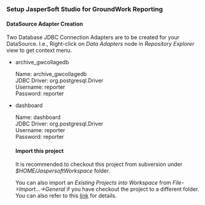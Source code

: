 ### Setup JasperSoft Studio for GroundWork Reporting

#### DataSource Adapter Creation
Two Database JDBC Connection Adapters are to be created for your DataSource.  I.e., Right-click on <i>Data Adapters</i> node in <i>Repository Explorer</i> view to get context menu.
- archive_gwcollagedb  

  Name: archive_gwcollagedb  
  JDBC Driver: org.postgresql.Driver  
  Username: reporter  
  Password: reporter

- dashboard

  Name: dashboard  
  JDBC Driver: org.postgresql.Driver  
  Username: reporter  
  Password: reporter

  #### Import this project
  It is recommended to checkout this project from subversion under <i>$HOME/JaspersoftWorkspace</i> folder.  

  You can also import an <i>Existing Projects into Workspace</i> from <i>File->Import...->General</i> if you have checkout the project to a different folder.
  You can also refer to this [link](https://community.jaspersoft.com/wiki/import-projects-and-settings-previous-version-tibco-jaspersoft-studio) for details.
